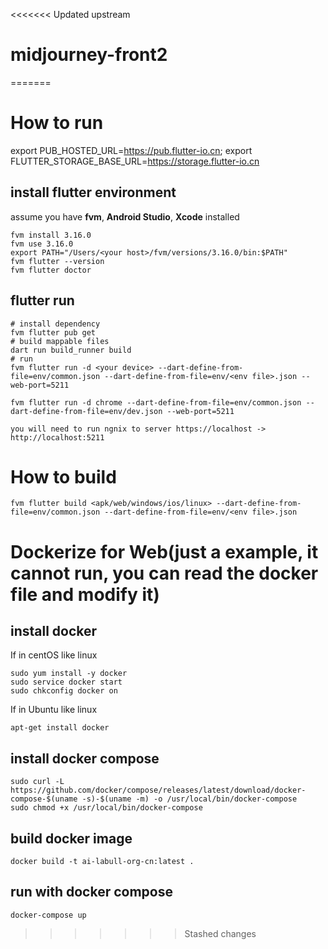 <<<<<<< Updated upstream
# midjourney-front2
=======


# How to run
export PUB_HOSTED_URL=https://pub.flutter-io.cn;
export FLUTTER_STORAGE_BASE_URL=https://storage.flutter-io.cn
## install flutter environment
assume you have **fvm**, **Android Studio**, **Xcode** installed
```
fvm install 3.16.0
fvm use 3.16.0
export PATH="/Users/<your host>/fvm/versions/3.16.0/bin:$PATH"
fvm flutter --version
fvm flutter doctor

```
## flutter run
```
# install dependency
fvm flutter pub get
# build mappable files
dart run build_runner build
# run 
fvm flutter run -d <your device> --dart-define-from-file=env/common.json --dart-define-from-file=env/<env file>.json --web-port=5211

fvm flutter run -d chrome --dart-define-from-file=env/common.json --dart-define-from-file=env/dev.json --web-port=5211

you will need to run ngnix to server https://localhost -> http://localhost:5211

```

# How to build 
```
fvm flutter build <apk/web/windows/ios/linux> --dart-define-from-file=env/common.json --dart-define-from-file=env/<env file>.json
```


# Dockerize for Web(just a example, it cannot run, you can read the docker file and modify it)
## install docker
If in centOS like linux
```
sudo yum install -y docker
sudo service docker start
sudo chkconfig docker on
```
If in Ubuntu like linux

```
apt-get install docker
```
## install docker compose
```
sudo curl -L https://github.com/docker/compose/releases/latest/download/docker-compose-$(uname -s)-$(uname -m) -o /usr/local/bin/docker-compose
sudo chmod +x /usr/local/bin/docker-compose
```
## build docker image
```
docker build -t ai-labull-org-cn:latest .
```
## run with docker compose
```
docker-compose up
```



>>>>>>> Stashed changes
